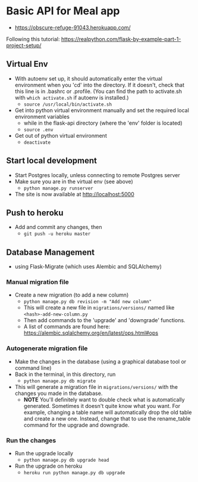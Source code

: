 # Basic API for Meal app
- https://obscure-refuge-91043.herokuapp.com/


Following this tutorial: https://realpython.com/flask-by-example-part-1-project-setup/

## Virtual Env
- With autoenv set up, it should automatically enter the virtual environment
  when you 'cd' into the directory. If it doesn't, check that this line is in
  .bashrc or .profile. (You can find the path to activate.sh with `which
  activate.sh` if autoenv is installed.)
  - `source /usr/local/bin/activate.sh`
- Get into python virtual environment manually and set the required local
  environment variables
  - while in the flask-api directory (where the 'env' folder is located)
  - `source .env`
- Get out of python virtual environment
  - `deactivate`


## Start local development
- Start Postgres locally, unless connecting to remote Postgres server
- Make sure you are in the virtual env (see above)
  - `python manage.py runserver`
- The site is now available at [http://localhost:5000 ](http://localhost:5000)

## Push to heroku
- Add and commit any changes, then
  - `git push -u heroku master`


## Database Management
- using Flask-Migrate (which uses Alembic and SQLAlchemy)

### Manual migration file
  - Create a new migration (to add a new column)
    - `python manage.py db revision -m "Add new column"`
    - This will create a new file in `migrations/versions/` named like `<hash>-add-new-column.py`
    - Then add commands to the 'upgrade' and 'downgrade' functions.
    - A list of commands are found here: https://alembic.sqlalchemy.org/en/latest/ops.html#ops

### Autogenerate migration file
- Make the changes in the database (using a graphical database tool or command
  line)
- Back in the terminal, in this directory, run
  - `python manage.py db migrate`
- This will generate a migration file in `migrations/versions/` with the
    changes you made in the database. 
    - **NOTE** You'll definitely want to double check what is automatically
    generated. Sometimes it doesn't quite know what you want. For example,
    changing a table name will automatically drop the old table and create a
    new one. Instead, change that to use the rename_table command for the
    upgrade and downgrade.
    
### Run the changes
- Run the upgrade locally
  - `python manage.py db upgrade head`
- Run the upgrade on heroku
  - `heroku run python manage.py db upgrade`

